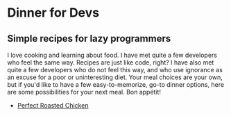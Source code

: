 # Dinner for Devs
## Simple recipes for lazy programmers

I love cooking and learning about food. I have met quite a few developers who feel the same way. Recipes are just like code, right? I have also met quite a few developers who do not feel this way, and who use ignorance as an excuse for a poor or uninteresting diet. Your meal choices are your own, but if you'd like to have a few easy-to-memorize, go-to dinner options, here are some possibilities for your next meal. Bon appétit!

- [Perfect Roasted Chicken](recipes/perfect-roasted-chicken.md)

